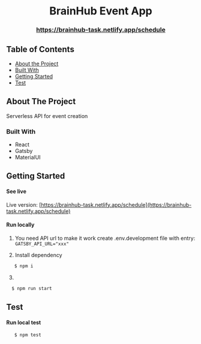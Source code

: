   <h1 align="center">BrainHub Event App</h1>
  <h3 align="center"><a href="https://brainhub-task.netlify.app/">https://brainhub-task.netlify.app/schedule</a></h3>
<!-- TABLE OF CONTENTS -->

## Table of Contents

- [About the Project](#about-the-project)
- [Built With](#built-with)
- [Getting Started](#getting-started)
- [Test](#test)

<!-- ABOUT THE PROJECT -->

## About The Project

Serverless API for event creation

### Built With

- React
- Gatsby
- MaterialUI

<!-- GETTING STARTED -->

## Getting Started

#### See live

Live version: [https://brainhub-task.netlify.app/schedule](https://brainhub-task.netlify.app/schedule)

#### Run locally

1. You need API url to make it work create .env.development file with entry:
   <br>
   `GATSBY_API_URL="xxx"`

2. Install dependency

```bash
   $ npm i
```

3.

```bash
  $ npm run start
```

<!-- Test -->

## Test

#### Run local test

```bash
   $ npm test
```
